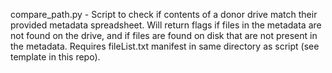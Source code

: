 compare_path.py - Script to check if contents of a donor drive match their provided metadata spreadsheet. Will return flags if files in the metadata are not found on the drive, and if files are found on disk that are not present in the metadata. Requires fileList.txt manifest in same directory as script (see template in this repo).
